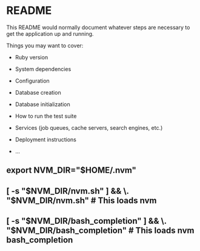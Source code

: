 # README

This README would normally document whatever steps are necessary to get the
application up and running.

Things you may want to cover:

* Ruby version

* System dependencies

* Configuration

* Database creation

* Database initialization

* How to run the test suite

* Services (job queues, cache servers, search engines, etc.)

* Deployment instructions

* ...

## export NVM_DIR="$HOME/.nvm"
## [ -s "$NVM_DIR/nvm.sh" ] && \. "$NVM_DIR/nvm.sh"  # This loads nvm 
## [ -s "$NVM_DIR/bash_completion" ] && \. "$NVM_DIR/bash_completion"  # This loads nvm bash_completion
